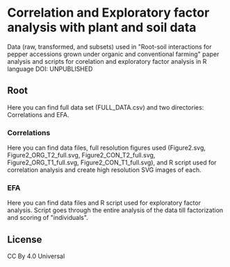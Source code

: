# Correlation and Exploratory factor analysis with plant and soil data
Data (raw, transformed, and subsets) used in "Root-soil interactions for pepper accessions grown under organic and conventional farming" paper analysis and scripts for corelation and exploratory factor analysis in R language
DOI: UNPUBLISHED




## Root

Here you can find full data set (FULL_DATA.csv) and two directories: Correlations and EFA.

### Correlations

Here you can find data files, full resolution figures used (Figure2.svg, Figure2_ORG_T2_full.svg, Figure2_CON_T2_full.svg, Figure2_ORG_T1_full.svg, Figure2_CON_T1_full.svg), and R script used for correlation analysis and create high resolution SVG images of each.

### EFA

Here you can find data files and R script used for exploratory factor analysis. Script goes through the entire analysis of the data till factorization and scoring of "individuals".




## License

CC By 4.0 Universal
